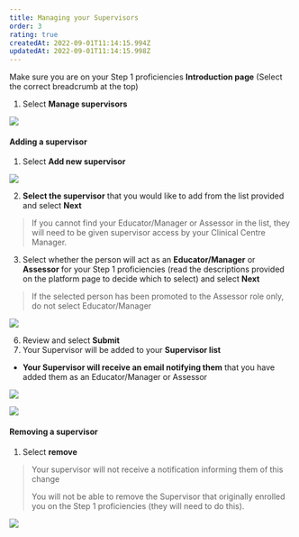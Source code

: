 ```yaml
---
title: Managing your Supervisors
order: 3
rating: true
createdAt: 2022-09-01T11:14:15.994Z
updatedAt: 2022-09-01T11:14:15.998Z
---
```

Make sure you are on your Step 1 proficiencies **Introduction page** (Select the correct breadcrumb at the top)

1. Select **Manage supervisors**

![](/img/l_self-assess-proficiencies_manage-supervisors_1.png)

#### Adding a supervisor

1. Select **Add new supervisor**

![](/img/l_self-assess-proficiencies_manage-supervisors_2.png)

2. **Select the supervisor** that you would like to add from the list provided and select **Next**

> If you cannot find your Educator/Manager or Assessor in the list, they will need to be given supervisor access by your Clinical Centre Manager.

3. Select whether the person will act as an **Educator/Manager** or **Assessor** for your Step 1 proficiencies (read the descriptions provided on the platform page to decide which to select) and select **Next**

> If the selected person has been promoted to the Assessor role only, do not select Educator/Manager

![](/img/l_self-assess-proficiencies_manage-supervisors_3.png)

6. Review and select **Submit**
7. Your Supervisor will be added to your **Supervisor list**

* **Your Supervisor will receive an email notifying them** that you have added them as an Educator/Manager or Assessor

![](/img/l_self-assess-proficiencies_manage-supervisors_5.png)

![](/img/l_self-assess-proficiencies_manage-supervisors_4.png)

#### Removing a supervisor

1. Select **remove**

> Your supervisor will not receive a notification informing them of this change
>
> You will not be able to remove the Supervisor that originally enrolled you on the Step 1 proficiencies (they will need to do this).

![](/img/l_self-assess-proficiencies_manage-supervisors_6.png)